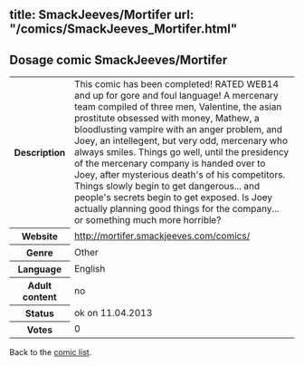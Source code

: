 title: SmackJeeves/Mortifer
url: "/comics/SmackJeeves_Mortifer.html"
---
Dosage comic SmackJeeves/Mortifer
-----------------------------------------

<table class="comicinfo">
<tr>
<th>Description</th><td>This comic has been completed! RATED WEB14 and up for gore and foul language! A mercenary team compiled of three men, Valentine, the asian prostitute obsessed with money, Mathew, a bloodlusting vampire with an anger problem, and Joey, an intellegent, but very odd, mercenary who always smiles. Things go well, until the presidency of the mercenary company is handed over to Joey, after mysterious death's of his competitors. Things slowly begin to get dangerous... and people's secrets begin to get exposed. Is Joey actually planning good things for the company... or something much more horrible?</td>
</tr>
<tr>
<th>Website</th><td><a href="http://mortifer.smackjeeves.com/comics/">http://mortifer.smackjeeves.com/comics/</a></td>
</tr>
<tr>
<th>Genre</th><td>Other</td>
</tr>
<tr>
<th>Language</th><td>English</td>
</tr>
<tr>
<th>Adult content</th><td>no</td>
</tr>
<tr>
<th>Status</th><td>ok on 11.04.2013</td>
</tr>
<tr>
<th>Votes</th><td>0</div></td>
</tr>
</table>

Back to the [comic list](../comic-index.html).
